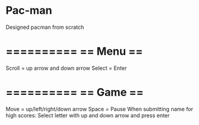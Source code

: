Pac-man
=======

Designed pacman from scratch

==========
== Menu ==
==========
Scroll = up arrow and down arrow
Select = Enter

==========
== Game ==
==========
Move = up/left/right/down arrow
Space = Pause
When submitting name for high scores:
Select letter with up and down arrow and press enter

